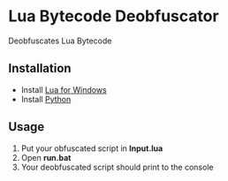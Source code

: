 # Lua Bytecode Deobfuscator
Deobfuscates Lua Bytecode

## Installation
- Install [Lua for Windows](https://github.com/rjpcomputing/luaforwindows/releases/)
- Install [Python](https://www.python.org/)

## Usage
1. Put your obfuscated script in **Input.lua**
2. Open **run.bat**
3. Your deobfuscated script should print to the console

